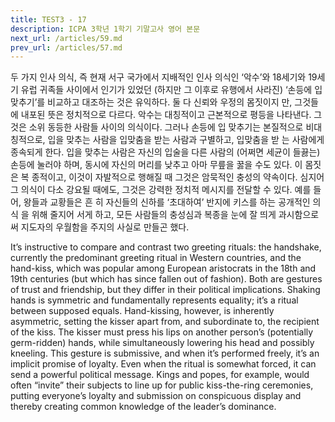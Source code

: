 ```yaml
---
title: TEST3 - 17
description: ICPA 3학년 1학기 기말고사 영어 본문
next_url: /articles/59.md
prev_url: /articles/57.md
---
```


두 가지 인사 의식, 즉 현재 서구 국가에서 지배적인 인사 의식인 ‘악수’와 18세기와 19세기 유럽 귀족들 사이에서 인기가 있었던 (하지만 그 이후로 유행에서 사라진) ‘손등에 입 맞추기’를 비교하고 대조하는 것은 유익하다. 둘 다 신뢰와 우정의 몸짓이지 만, 그것들에 내포된 뜻은 정치적으로 다르다. 악수는 대칭적이고 근본적으로 평등을 나타낸다. 그것은 소위 동등한 사람들 사이의 의식이다. 그러나 손등에 입 맞추기는 본질적으로 비대칭적으로, 입을 맞추는 사람을 입맞춤을 받는 사람과 구별하고, 입맞춤을 받 는 사람에게 종속되게 한다. 입을 맞추는 사람은 자신의 입술을 다른 사람의 (어쩌면 세균이 들끓는) 손등에 눌러야 하며, 동시에 자신의 머리를 낮추고 아마 무릎을 꿇을 수도 있다. 이 몸짓은 복 종적이고, 이것이 자발적으로 행해질 때 그것은 암묵적인 충성의 약속이다. 심지어 그 의식이 다소 강요될 때에도, 그것은 강력한 정치적 메시지를 전달할 수 있다. 예를 들어, 왕들과 교황들은 흔 히 자신들의 신하를 ‘초대하여’ 반지에 키스를 하는 공개적인 의식 을 위해 줄지어 서게 하고, 모든 사람들의 충성심과 복종을 눈에 잘 띄게 과시함으로써 지도자의 우월함을 주지의 사실로 만들곤 했다.

It’s instructive to compare and contrast two greeting rituals: the handshake, currently the predominant greeting ritual in Western countries, and the hand-kiss, which was popular among European aristocrats in the 18th and 19th centuries (but which has since fallen out of fashion). Both are gestures of trust and friendship, but they differ in their political implications. Shaking hands is symmetric and fundamentally represents equality; it’s a ritual between supposed equals. Hand-kissing, however, is inherently asymmetric, setting the kisser apart from, and subordinate to, the recipient of the kiss. The kisser must press his lips on another person’s (potentially germ-ridden) hands, while simultaneously lowering his head and possibly kneeling. This gesture is submissive, and when it’s performed freely, it’s an implicit promise of loyalty. Even when the ritual is somewhat forced, it can send a powerful political message. Kings and popes, for example, would often “invite” their subjects to line up for public kiss-the-ring ceremonies, putting everyone’s loyalty and submission on conspicuous display and thereby creating common knowledge of the leader’s dominance.
